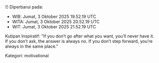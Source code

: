 ⏰ Diperbarui pada:
- WIB: Jumat, 3 Oktober 2025 19.52.19 UTC
- WITA: Jumat, 3 Oktober 2025 20.52.19 UTC
- WIT: Jumat, 3 Oktober 2025 21.52.19 UTC

Kutipan Inspiratif:
"If you don’t go after what you want, you’ll never have it. If you don’t ask, the answer is always no. If you don’t step forward, you’re always in the same place."


Kategori: motivational

